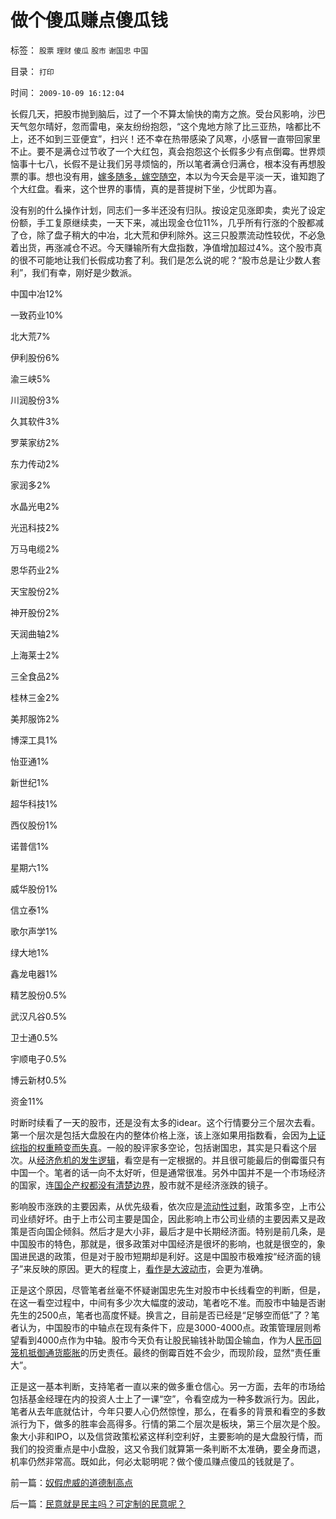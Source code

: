 # 做个傻瓜赚点傻瓜钱

标签： `股票` `理财` `傻瓜` `股市` `谢国忠` `中国` 

目录： `打印`

时间： `2009-10-09 16:12:04`

长假几天，把股市抛到脑后，过了一个不算太愉快的南方之旅。受台风影响，沙巴天气忽尔晴好，忽而雷电，亲友纷纷抱怨，“这个鬼地方除了比三亚热，啥都比不上，还不如到三亚便宜”，扫兴！还不幸在热带感染了风寒，小感冒一直带回家里不止。要不是满仓过节收了一个大红包，真会抱怨这个长假多少有点倒霉。世界烦恼事十七八，长假不是让我们另寻烦恼的，所以笔者满仓归满仓，根本没有再想股票的事。想也没有用，[嫁多随多，嫁空随空](../../../2009/9/30/嫁多随多，嫁空随空.md)，本以为今天会是平淡一天，谁知跑了个大红盘。看来，这个世界的事情，真的是菩提树下坐，少忧即为喜。

没有别的什么操作计划，同志们一多半还没有归队。按设定见涨即卖，卖光了设定份额，手工复原继续卖，一天下来，减出现金仓位11%，几乎所有行涨的个股都减了仓，除了盘子稍大的中冶，北大荒和伊利除外。这三只股票流动性较优，不必急着出货，再涨减仓不迟。今天赚输所有大盘指数，净值增加超过4%。这个股市真的很不可能地让我们长假成功套了利。我们是怎么说的呢？“股市总是让少数人套利”，我们有幸，刚好是少数派。

中国中冶12%

一致药业10%

北大荒7%

伊利股份6%

渝三峡5%

川润股份3%

久其软件3%

罗莱家纺2%

东力传动2%

家润多2%

水晶光电2%

光迅科技2%

万马电缆2%

恩华药业2%

天宝股份2%

神开股份2%

天润曲轴2%

上海莱士2%

三全食品2%

桂林三金2%

美邦服饰2%

博深工具1%

怡亚通1%

新世纪1%

超华科技1%

西仪股份1%

诺普信1%

星期六1%

威华股份1%

信立泰1%

歌尔声学1%

绿大地1%

鑫龙电器1%

精艺股份0.5%

武汉凡谷0.5%

卫士通0.5%

宇顺电子0.5%

博云新材0.5%

资金11%

时断时续看了一天的股市，还是没有太多的idear。这个行情要分三个层次去看。第一个层次是包括大盘股在内的整体价格上涨，该上涨如果用指数看，会因为[上证综指的权重畸变而失真](../../../2008/1/21/上证综合指数，forget&nbsp;it!.md)。一般的股评家多空论，包括谢国忠，其实是只看这个层次。从[经济危机的发生逻辑](../../../2009/7/29/中美互动的经济危机.md)，看空是有一定根据的。并且很可能最后的倒霉蛋只有中国一个。笔者的话一向不太好听，但是通常很准。另外中国并不是一个市场经济的国家，连[国企产权都没有清楚边界](../../../2009/8/7/国企产权卖得很便宜，卖给股民的票就特贵.md)，股市就不是经济涨跌的镜子。

影响股市涨跌的主要因素，从优先级看，依次应是[流动性过剩](../../../2009/4/3/流动性定律，风险利润和不确定性.md)，政策多空，上市公司业绩好坏。由于上市公司主要是国企，因此影响上市公司业绩的主要因素又是政策是否向国企倾斜。然后才是大小非，最后才是中长期经济面。特别是前几条，是中国股市的特色，那就是，很多政策对中国经济是很坏的影响，也就是很空的，象国进民退的政策，但是对于股市短期却是利好。这是中国股市极难按“经济面的镜子”来反映的原因。更大的程度上，[看作是大波动市](../../../2007/9/1/中国股市是一个形成最大差价为目的的波段行情的市场.md)，会更为准确。

正是这个原因，尽管笔者丝毫不怀疑谢国忠先生对股市中长线看空的判断，但是，在这一看空过程中，中间有多少次大幅度的波动，笔者吃不准。而股市中轴是否谢先生的2500点，笔者也高度怀疑。换言之，目前是否已经是“足够空而低”了？笔者认为，中国股市的中轴点在现有条件下，应是3000-4000点。政策管理层则希望看到4000点作为中轴。股市今天负有让股民输钱补助国企输血，作为人[民币回笼机抵御通货膨胀](../../../2007/8/30/中国股市不是资源配置优化器，是一个货币回笼机.md)的历史责任。最终的倒霉百姓不会少，而现阶段，显然“责任重大”。

正是这一基本判断，支持笔者一直以来的做多重仓信心。另一方面，去年的市场给包括基金经理在内的投资人士上了一课“空”，令看空成为一种多数派行为。因此，笔者从去年底就估计，今年只要人心仍然惊惶，那么，在看多的背景和看空的多数派行为下，做多的胜率会高得多。行情的第二个层次是板块，第三个层次是个股。象大小非和IPO，以及信贷政策松紧这样利空利好，主要影响的是大盘股行情，而我们的投资重点是中小盘股，这又令我们就算第一条判断不太准确，要全身而退，机率仍然非常高。既如此，何必太聪明呢？做个傻瓜赚点傻瓜的钱就是了。



前一篇：[奴假虎威的道德制高点](../../../2009/10/8/奴假虎威的道德制高点.md)

后一篇：[民意就是民主吗？可定制的民意呢？](../../../2009/10/9/民意就是民主吗？可定制的民意呢？.md)